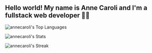 ## Hello world! My name is Anne Caroli and I'm a fullstack web developer 👩‍💻

![annecaroli's Top Languages](https://github-readme-stats.vercel.app/api/top-langs/?username=annecaroli&theme=dracula&show_icons=true&hide_border=false&layout=compact)

![annecaroli's Stats](https://github-readme-stats.vercel.app/api?username=annecaroli&theme=dracula&show_icons=true&hide_border=false&count_private=true)

![annecaroli's Streak](https://github-readme-streak-stats.herokuapp.com/?user=annecaroli&theme=dracula&hide_border=false)


